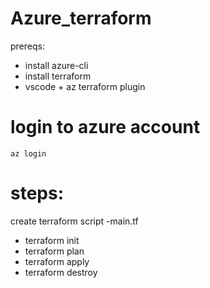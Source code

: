# Azure_terraform

prereqs:

 - install azure-cli
 - install terraform
 - vscode  + az terraform plugin


# login to azure account

`az login`

# steps:


create terraform script 
-main.tf

 - terraform init
 - terraform plan
 - terraform apply
 - terraform destroy

